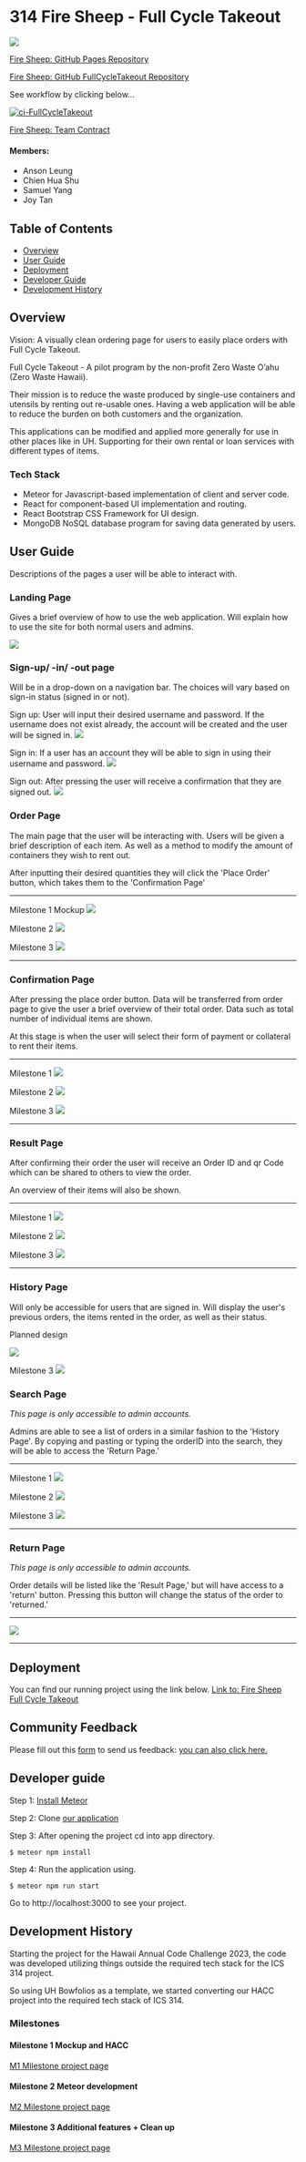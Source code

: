 # 314 Fire Sheep - Full Cycle Takeout

![](doc/FireSheep-FCTWhite.png)

<a href="https://github.com/314FireSheep/314FireSheep.github.io" target="_blank">Fire Sheep: GitHub Pages Repository</a>

<a href="https://github.com/314FireSheep/FullCycleTakeout" target="_blank">Fire Sheep: GitHub FullCycleTakeout Repository</a>

See workflow by clicking below...

[![ci-FullCycleTakeout](https://github.com/314firesheep/FullCycleTakeout/actions/workflows/ci.yml/badge.svg)](https://github.com/314firesheep/FullCycleTakeout/actions/workflows/ci.yml)

<a href="https://docs.google.com/document/d/14e3PUx9-a2lmzZ4E8buuaetMcWakf2GQPMhze3hWj8s/edit?usp=sharing" target="_blank">Fire Sheep: Team Contract</a>

#### Members:

- Anson Leung
- Chien Hua Shu
- Samuel Yang
- Joy Tan

## Table of Contents
* [Overview](#overview)
* [User Guide](#user-guide)
* [Deployment](#deployment)
* [Developer Guide](#developer-guide)
* [Development History](#development-history)

## Overview

Vision: A visually clean ordering page for users to easily place orders with Full Cycle Takeout.

Full Cycle Takeout - A pilot program by the non-profit Zero Waste O’ahu (Zero Waste Hawaii).

Their mission is to reduce the waste produced by single-use containers and utensils by renting out re-usable ones. Having a web application will be able to reduce the burden on both customers and the organization.

This applications can be modified and applied more generally for use in other places like in UH. Supporting for their own rental or loan services with different types of items.

### Tech Stack

- Meteor for Javascript-based implementation of client and server code.
- React for component-based UI implementation and routing.
- React Bootstrap CSS Framework for UI design.
- MongoDB NoSQL database program for saving data generated by users.

## User Guide
Descriptions of the pages a user will be able to interact with.

### Landing Page
Gives a brief overview of how to use the web application. Will explain how to use the site for both normal users and admins.

![](doc/Landing-Final.png)

### Sign-up/ -in/ -out page
Will be in a drop-down on a navigation bar. The choices will vary based on sign-in status (signed in or not).

Sign up: User will input their desired username and password. If the username does not exist already, the account will be created and the user will be signed in.
![](doc/Register-Final.png)

Sign in: If a user has an account they will be able to sign in using their username and password.
![](doc/Login-Final.png)

Sign out: After pressing  the user will receive a confirmation that they are signed out.
![](doc/Signout-Final.png)

### Order Page
The main page that the user will be interacting with. Users will be given a brief description of each item. As well as a method to modify the amount of containers they wish to rent out.

After inputting their desired quantities they will click the 'Place Order' button, which takes them to the 'Confirmation Page' 

***
Milestone 1 Mockup
![](doc/Order-Prototype1.png)

Milestone 2
![](doc/Order-Prototype2.png)

Milestone 3
![](doc/Order-Final.png)

***

### Confirmation Page
After pressing the place order button.
Data will be transferred from order page to give the user a brief overview of their total order. Data such as total number of individual items are shown.

At this stage is when the user will select their form of payment or collateral to rent their items.

***
Milestone 1
![](doc/Confirmation-Prototype1.png)

Milestone 2
![](doc/Confirmation-Prototype2.png)

Milestone 3
![](doc/Confirmation-Final.png)

***

### Result Page
After confirming their order the user will receive an Order ID and qr Code which can be shared to others to view the order.

An overview of their items will also be shown.

***
Milestone 1
![](doc/Result-Prototype1.png)

Milestone 2
![](doc/Result-Prototype2.png)

Milestone 3
![](doc/Result-Final.png)

***

### History Page
Will only be accessible for users that are signed in. Will display the user's previous orders, the items rented in the order, as well as their status.

Planned design

![](doc/History-Prototype1.png)

Milestone 3
![](doc/History-Final.png)

### Search Page
_This page is only accessible to admin accounts._ 

Admins are able to see a list of orders in a similar fashion to the 'History Page'. By copying and pasting or typing the orderID into the search, they will be able to access the 'Return Page.' 
***
Milestone 1
![](doc/Search-Prototype1.png)

Milestone 2
![](doc/Search-Prototype2.png)

Milestone 3
![](doc/Search-Final.png)

***

### Return Page
_This page is only accessible to admin accounts._

Order details will be listed like the 'Result Page,' but will have access to a 'return' button. Pressing this button will change the status of the order to 'returned.' 

***
![](doc/Return-Final.png)

***

## Deployment
You can find our running project using the link below.
<a href="https://firesheep.me/" target="_blank">Link to: Fire Sheep Full Cycle Takeout</a>

## Community Feedback

Please fill out this [form](https://forms.gle/wmMPXkb92VHSrshFA) to send us feedback: [you can also click here.](https://forms.gle/wmMPXkb92VHSrshFA)

## Developer guide

Step 1: [Install Meteor](https://docs.meteor.com/install.html)

Step 2: Clone [our application](https://github.com/314FireSheep/FullCycleTakeout)

Step 3: After opening the project cd into app directory.
```
$ meteor npm install
```
Step 4: Run the application using.
```
$ meteor npm run start
```
Go to http://localhost:3000 to see your project.

## Development History

Starting the project for the Hawaii Annual Code Challenge 2023, the code was developed utilizing things outside the required tech stack for the ICS 314 project. 

So using UH Bowfolios as a template, we started converting our HACC project into the required tech stack of ICS 314.

### Milestones

#### Milestone 1 Mockup and HACC
<a href="https://github.com/orgs/314FireSheep/projects/1" target="_blank">M1 Milestone project page</a>

#### Milestone 2 Meteor development
<a href="https://github.com/orgs/314FireSheep/projects/2">M2 Milestone project page</a>

#### Milestone 3 Additional features + Clean up
<a href="https://github.com/orgs/314FireSheep/projects/3">M3 Milestone project page</a>
